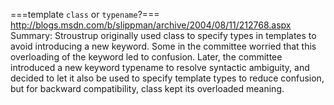 ===template `class` or `typename`?===
http://blogs.msdn.com/b/slippman/archive/2004/08/11/212768.aspx
Summary: Stroustrup originally used class to specify types in templates to avoid introducing a new keyword. Some in the committee worried that this overloading of the keyword led to confusion. Later, the committee introduced a new keyword typename to resolve syntactic ambiguity, and decided to let it also be used to specify template types to reduce confusion, but for backward compatibility, class kept its overloaded meaning.
